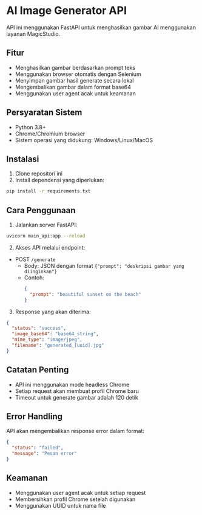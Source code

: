 # AI Image Generator API

API ini menggunakan FastAPI untuk menghasilkan gambar AI menggunakan layanan MagicStudio.

## Fitur

- Menghasilkan gambar berdasarkan prompt teks
- Menggunakan browser otomatis dengan Selenium
- Menyimpan gambar hasil generate secara lokal
- Mengembalikan gambar dalam format base64
- Menggunakan user agent acak untuk keamanan

## Persyaratan Sistem

- Python 3.8+
- Chrome/Chromium browser
- Sistem operasi yang didukung: Windows/Linux/MacOS

## Instalasi

1. Clone repositori ini
2. Install dependensi yang diperlukan:

```bash
pip install -r requirements.txt
```

## Cara Penggunaan

1. Jalankan server FastAPI:

```bash
uvicorn main_api:app --reload
```

2. Akses API melalui endpoint:

- POST `/generate`
  - Body: JSON dengan format `{"prompt": "deskripsi gambar yang diinginkan"}`
  - Contoh:
    ```json
    {
      "prompt": "beautiful sunset on the beach"
    }
    ```

3. Response yang akan diterima:

```json
{
  "status": "success",
  "image_base64": "base64_string",
  "mime_type": "image/jpeg",
  "filename": "generated_[uuid].jpg"
}
```

## Catatan Penting

- API ini menggunakan mode headless Chrome
- Setiap request akan membuat profil Chrome baru
- Timeout untuk generate gambar adalah 120 detik

## Error Handling

API akan mengembalikan response error dalam format:

```json
{
  "status": "failed",
  "message": "Pesan error"
}
```

## Keamanan

- Menggunakan user agent acak untuk setiap request
- Membersihkan profil Chrome setelah digunakan
- Menggunakan UUID untuk nama file

